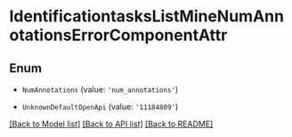 # IdentificationtasksListMineNumAnnotationsErrorComponentAttr


## Enum

* `NumAnnotations` (value: `'num_annotations'`)

* `UnknownDefaultOpenApi` (value: `'11184809'`)

[[Back to Model list]](../README.md#documentation-for-models) [[Back to API list]](../README.md#documentation-for-api-endpoints) [[Back to README]](../README.md)
